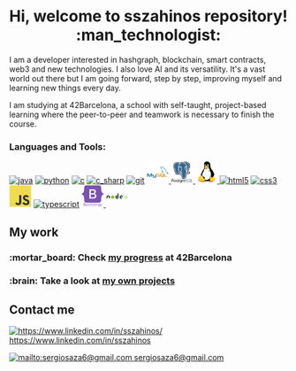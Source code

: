 <link rel="stylesheet" href="https://cdnjs.cloudflare.com/ajax/libs/font-awesome/4.7.0/css/font-awesome.min.css">

<h1 align="center">Hi, welcome to sszahinos repository! :man_technologist:</h1>
<p>I am a developer interested in hashgraph, blockchain, smart contracts, web3 and new technologies. I also love AI and its versatility. It's a vast world out there but I am going forward, step by step, improving myself and learning new things every day.</p>
<p>I am studying at 42Barcelona, a school with self-taught, project-based learning where the peer-to-peer and teamwork is necessary to finish the course.</p>
<h3 align="left">Languages and Tools:</h3>
<p align="left">
<a href="https://dev.java/" target="_blank" rel="noreferrer"> <img src="https://user-images.githubusercontent.com/73641976/195041785-52e9770b-f89c-4147-ba61-4d7d8646afb4.png" alt="java" width="40" height="40"/></a>
<a href="https://www.python.org/" target="_blank" rel="noreferrer"> <img src="https://user-images.githubusercontent.com/73641976/195041786-f254dc8a-6e84-47e8-828d-4c00268ea0bb.png" alt="python" width="40" height="40"/></a>
<a href="https://www.cprogramming.com/" target="_blank" rel="noreferrer"> <img src="https://user-images.githubusercontent.com/73641976/195041776-9d2d4fee-8df3-41c6-abf9-a8bb6be11966.png" alt="c" width="40" height="40"/></a>
<a href="https://learn.microsoft.com/en-us/dotnet/csharp/" target="_blank" rel="noreferrer"> <img src="https://user-images.githubusercontent.com/73641976/195041781-cbc32023-1105-42ba-afd4-48934402ee82.png" alt="c_sharp" width="40" height="40"/></a>
<a href="https://git-scm.com/" target="_blank" rel="noreferrer"> <img src="https://user-images.githubusercontent.com/73641976/195042874-379880c3-1c47-4698-8614-62b6bc4295c8.png" alt="git" width="40" height="40"/></a>
<a href="https://www.mysql.com/" target="_blank" rel="noreferrer"> <img src="https://raw.githubusercontent.com/devicons/devicon/master/icons/mysql/mysql-original-wordmark.svg" alt="mysql" width="40" height="40"/> </a>
<a href="https://www.postgresql.org" target="_blank" rel="noreferrer"> <img src="https://raw.githubusercontent.com/devicons/devicon/master/icons/postgresql/postgresql-original-wordmark.svg" alt="postgresql" width="40" height="40"/> </a>
<a href="https://www.linux.org/" target="_blank" rel="noreferrer"> <img src="https://raw.githubusercontent.com/devicons/devicon/master/icons/linux/linux-original.svg" alt="linux" width="40" height="40"/> </a>
<a href="https://developer.mozilla.org/es/docs/Learn/HTML" target="_blank" rel="noreferrer"> <img src="https://user-images.githubusercontent.com/73641976/195043698-fae9128b-1394-4347-8a7c-9431324e5455.png" alt="html5" width="40" height="40"/></a>
<a href="https://developer.mozilla.org/es/docs/Web/CSS" target="_blank" rel="noreferrer"> <img src="https://user-images.githubusercontent.com/73641976/195043695-4f0c7c30-d577-4c16-8921-f3cf3502f733.png" alt="css3" width="40" height="40"/></a>
<a href="https://developer.mozilla.org/en-US/docs/Web/JavaScript" target="_blank" rel="noreferrer"> <img src="https://raw.githubusercontent.com/devicons/devicon/master/icons/javascript/javascript-original.svg" alt="javascript" width="40" height="40"/></a>
<a href="https://www.typescriptlang.org/" target="_blank" rel="noreferrer"> <img src="https://user-images.githubusercontent.com/73641976/195043700-67753643-25b0-46f6-bb6b-72797542be74.png" alt="typescript" width="40" height="40"/></a>
<a href="https://getbootstrap.com" target="_blank" rel="noreferrer"> <img src="https://raw.githubusercontent.com/devicons/devicon/master/icons/bootstrap/bootstrap-plain-wordmark.svg" alt="bootstrap" width="40" height="40"/> </a>
<a href="https://nodejs.org" target="_blank" rel="noreferrer"> <img src="https://raw.githubusercontent.com/devicons/devicon/master/icons/nodejs/nodejs-original-wordmark.svg" alt="nodejs" width="40" height="40"/> </a>
</p>
<h2>My work</h2>
<h3>:mortar_board: Check <a href="https://github.com/sszahinos/42Barcelona_index">my progress</a> at 42Barcelona</h3>
<h3>:brain: Take a look at <a href="https://github.com/sszahinos/projects_index">my own projects</a></h3>
<h2>Contact me</h2>
<a href="https://www.linkedin.com/in/sszahinos" target="_blank" rel="noopener"><img src="https://user-images.githubusercontent.com/73641976/195031327-aeba8bbd-3336-479c-93d1-1263771703fb.png" alt="https://www.linkedin.com/in/sszahinos/" width="20vw" height="20vw"></a><a href="https://www.linkedin.com/in/sszahinos" target="_blank" rel="noreferrer"> https://www.linkedin.com/in/sszahinos</a>

<a href="mailto:sergiosaza6@gmail.com" target="_blank" rel="noreferrer"><img src="https://user-images.githubusercontent.com/73641976/195033905-1b14b9be-e05f-49b4-aa74-12ffc5d85ba1.png" alt="mailto:sergiosaza6@gmail.com" width="20vw" height="20vw"></a><a href="mailto:sergiosaza6@gmail.com" target="_blank" rel="noreferrer"> sergiosaza6@gmail.com</a>
